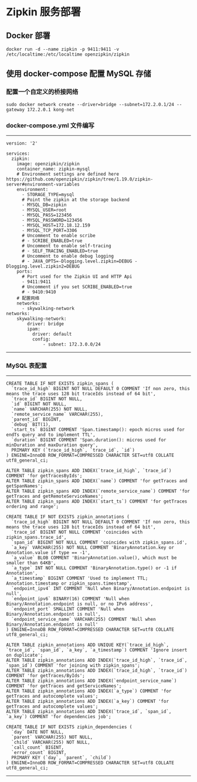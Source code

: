 # Zipkin 服务部署

## Docker 部署
	docker run -d --name zipkin -p 9411:9411 -v /etc/localtime:/etc/localtime openzipkin/zipkin


## 使用 docker-compose 配置 MySQL 存储
### 配置一个自定义的桥接网络
	sudo docker network create --driver=bridge --subnet=172.2.0.1/24 --gateway 172.2.0.1 kong-net

### docker-compose.yml 文件编写
---
    version: '2'

    services:
      zipkin:
        image: openzipkin/zipkin
        container_name: zipkin-mysql
        # Environment settings are defined here https://github.com/openzipkin/zipkin/tree/1.19.0/zipkin-server#environment-variables
        environment:
          - STORAGE_TYPE=mysql
          # Point the zipkin at the storage backend
          - MYSQL_DB=zipkin
          - MYSQL_USER=root
          - MYSQL_PASS=123456
          - MYSQL_PASSWORD=123456
          - MYSQL_HOST=172.18.12.159
          - MYSQL_TCP_PORT=3306
          # Uncomment to enable scribe
          # - SCRIBE_ENABLED=true
          # Uncomment to enable self-tracing
          # - SELF_TRACING_ENABLED=true
          # Uncomment to enable debug logging
          # - JAVA_OPTS=-Dlogging.level.zipkin=DEBUG -Dlogging.level.zipkin2=DEBUG
        ports:
          # Port used for the Zipkin UI and HTTP Api
          - 9411:9411
          # Uncomment if you set SCRIBE_ENABLED=true
          # - 9410:9410
        # 配置网络
        networks:
          - skywalking-network
    networks:
        skywalking-network:
            driver: bridge
            ipam:
              driver: default
              config:
                  - subnet: 172.3.0.0/24
---
### MySQL 表配置
---
    CREATE TABLE IF NOT EXISTS zipkin_spans (
      `trace_id_high` BIGINT NOT NULL DEFAULT 0 COMMENT 'If non zero, this means the trace uses 128 bit traceIds instead of 64 bit',
      `trace_id` BIGINT NOT NULL,
      `id` BIGINT NOT NULL,
      `name` VARCHAR(255) NOT NULL,
      `remote_service_name` VARCHAR(255),
      `parent_id` BIGINT,
      `debug` BIT(1),
      `start_ts` BIGINT COMMENT 'Span.timestamp(): epoch micros used for endTs query and to implement TTL',
      `duration` BIGINT COMMENT 'Span.duration(): micros used for minDuration and maxDuration query',
      PRIMARY KEY (`trace_id_high`, `trace_id`, `id`)
    ) ENGINE=InnoDB ROW_FORMAT=COMPRESSED CHARACTER SET=utf8 COLLATE utf8_general_ci;

    ALTER TABLE zipkin_spans ADD INDEX(`trace_id_high`, `trace_id`) COMMENT 'for getTracesByIds';
    ALTER TABLE zipkin_spans ADD INDEX(`name`) COMMENT 'for getTraces and getSpanNames';
    ALTER TABLE zipkin_spans ADD INDEX(`remote_service_name`) COMMENT 'for getTraces and getRemoteServiceNames';
    ALTER TABLE zipkin_spans ADD INDEX(`start_ts`) COMMENT 'for getTraces ordering and range';

    CREATE TABLE IF NOT EXISTS zipkin_annotations (
      `trace_id_high` BIGINT NOT NULL DEFAULT 0 COMMENT 'If non zero, this means the trace uses 128 bit traceIds instead of 64 bit',
      `trace_id` BIGINT NOT NULL COMMENT 'coincides with zipkin_spans.trace_id',
      `span_id` BIGINT NOT NULL COMMENT 'coincides with zipkin_spans.id',
      `a_key` VARCHAR(255) NOT NULL COMMENT 'BinaryAnnotation.key or Annotation.value if type == -1',
      `a_value` BLOB COMMENT 'BinaryAnnotation.value(), which must be smaller than 64KB',
      `a_type` INT NOT NULL COMMENT 'BinaryAnnotation.type() or -1 if Annotation',
      `a_timestamp` BIGINT COMMENT 'Used to implement TTL; Annotation.timestamp or zipkin_spans.timestamp',
      `endpoint_ipv4` INT COMMENT 'Null when Binary/Annotation.endpoint is null',
      `endpoint_ipv6` BINARY(16) COMMENT 'Null when Binary/Annotation.endpoint is null, or no IPv6 address',
      `endpoint_port` SMALLINT COMMENT 'Null when Binary/Annotation.endpoint is null',
      `endpoint_service_name` VARCHAR(255) COMMENT 'Null when Binary/Annotation.endpoint is null'
    ) ENGINE=InnoDB ROW_FORMAT=COMPRESSED CHARACTER SET=utf8 COLLATE utf8_general_ci;

    ALTER TABLE zipkin_annotations ADD UNIQUE KEY(`trace_id_high`, `trace_id`, `span_id`, `a_key`, `a_timestamp`) COMMENT 'Ignore insert on duplicate';
    ALTER TABLE zipkin_annotations ADD INDEX(`trace_id_high`, `trace_id`, `span_id`) COMMENT 'for joining with zipkin_spans';
    ALTER TABLE zipkin_annotations ADD INDEX(`trace_id_high`, `trace_id`) COMMENT 'for getTraces/ByIds';
    ALTER TABLE zipkin_annotations ADD INDEX(`endpoint_service_name`) COMMENT 'for getTraces and getServiceNames';
    ALTER TABLE zipkin_annotations ADD INDEX(`a_type`) COMMENT 'for getTraces and autocomplete values';
    ALTER TABLE zipkin_annotations ADD INDEX(`a_key`) COMMENT 'for getTraces and autocomplete values';
    ALTER TABLE zipkin_annotations ADD INDEX(`trace_id`, `span_id`, `a_key`) COMMENT 'for dependencies job';

    CREATE TABLE IF NOT EXISTS zipkin_dependencies (
      `day` DATE NOT NULL,
      `parent` VARCHAR(255) NOT NULL,
      `child` VARCHAR(255) NOT NULL,
      `call_count` BIGINT,
      `error_count` BIGINT,
      PRIMARY KEY (`day`, `parent`, `child`)
    ) ENGINE=InnoDB ROW_FORMAT=COMPRESSED CHARACTER SET=utf8 COLLATE utf8_general_ci;

---


